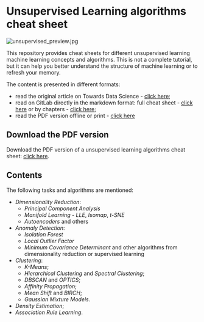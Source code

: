 # Unsupervised Learning algorithms cheat sheet

![unsupervised_preview.jpg](../img/unsupervised_preview.jpg)

This repository provides cheat sheets for different unsupervised learning machine learning concepts and algorithms.
This is not a complete tutorial, but it can help you better understand the structure of machine learning or to refresh your memory.

The content is presented in different formats:
- read the original article on Towards Data Science - [click here](https://towardsdatascience.com/unsupervised-learning-algorithms-cheat-sheet-d391a39de44a);
- read on GitLab directly in the markdown format: full cheat sheet - [click here](https://gitlab.com/Winston-90/unsupervised_algorithms/-/blob/main/Unsupervised%20Learning%20Algorithms.md) or by chapters - [click here](https://gitlab.com/Winston-90/unsupervised_algorithms/-/tree/main/chapters);
- read the PDF version offline or print - [click here](https://gitlab.com/Winston-90/unsupervised_algorithms/-/blob/main/Unsupervised%20Learning%20Algorithms.pdf)

## Download the PDF version

Download the PDF version of a unsupervised learning algorithms cheat sheet: [click here](https://gitlab.com/Winston-90/unsupervised_algorithms/-/raw/main/Unsupervised%20Learning%20Algorithms.pdf?inline=false).

## Contents

The following tasks and algorithms are mentioned:
- *Dimensionality Reduction*:
  - *Principal Component Analysis*
  - *Manifold Learning* - *LLE*, *Isomap*, *t-SNE*
  - *Autoencoders* and others
- *Anomaly Detection*:
  - *Isolation Forest*
  - *Local Outlier Factor*
  - *Minimum Covariance Determinant* and other algorithms from dimensionality reduction or supervised learning
- *Clustering*:
  - *K-Means*;
  - *Hierarchical Clustering* and *Spectral Clustering*;
  - *DBSCAN* and *OPTICS*;
  - *Affinity Propagation*;
  - *Mean Shift* and *BIRCH*;
  - *Gaussian Mixture Models*.
- *Density Estimation*;
- *Association Rule Learning*.
